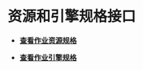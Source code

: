 # 资源和引擎规格接口<a name="modelarts_03_0071"></a>

-   **[查看作业资源规格](查看作业资源规格.md)**  

-   **[查看作业引擎规格](查看作业引擎规格.md)**  


